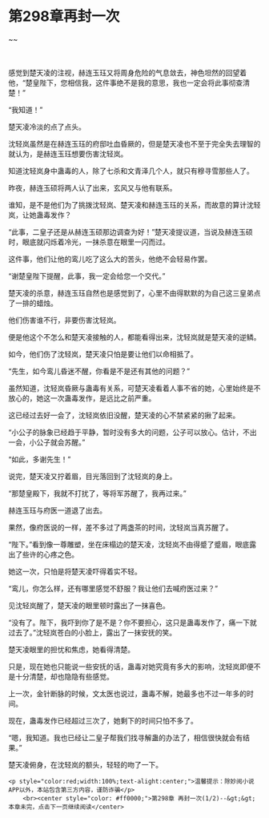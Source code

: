 # 第298章再封一次
~~
    	    <p name="pagetop" href="javascript:void(0);" onclick="return false" style="line-height: 35px;padding: 10px;color: #333;"> </p><p>感觉到楚天凌的注视，赫连玉珏又将周身危险的气息敛去，神色坦然的回望着他，“楚皇陛下，您相信我，这件事绝不是我的意思，我也一定会将此事彻查清楚！”</p><p>“我知道！”</p><p>楚天凌冷淡的点了点头。</p><p>沈轻岚虽然是在赫连玉珏的府邸吐血昏厥的，但是楚天凌也不至于完全失去理智的就认为，是赫连玉珏想要伤害沈轻岚。</p><p>知道沈轻岚身中蛊毒的人，除了七杀和文青泽几个人，就只有穆寻雪那些人了。</p><p>昨夜，赫连玉硕将两人认了出来，玄风又与他有联系。</p><p>谁知，是不是他们为了挑拨沈轻岚、楚天凌和赫连玉珏的关系，而故意的算计沈轻岚，让她蛊毒发作？</p><p>“此事，二皇子还是从赫连玉硕那边调查为好！”楚天凌提议道，当说及赫连玉硕时，眼底就闪烁着冷光，一抹杀意在眼里一闪而过。</p><p>这件事，他们让他的鸾儿吃了这么大的苦头，他绝不会轻易作罢。</p><p>“谢楚皇陛下提醒，此事，我一定会给您一个交代。”</p><p>楚天凌的杀意，赫连玉珏自然也是感觉到了，心里不由得默默的为自己这三皇弟点了一排的蜡烛。</p><p>他们伤害谁不行，非要伤害沈轻岚。</p><p>便是他这个不怎么和楚天凌接触的人，都能看得出来，沈轻岚就是楚天凌的逆鳞。</p><p>如今，他们伤了沈轻岚，楚天凌只怕是要让他们以命相抵了。</p><p>“先生，如今鸾儿昏迷不醒，你看是不是还有其他的问题？”</p><p>虽然知道，沈轻岚昏厥与蛊毒有关系，可楚天凌看着人事不省的她，心里始终是不放心的，她这一次蛊毒发作，是远比之前严重。</p><p>这已经过去好一会了，沈轻岚依旧没醒，楚天凌的心不禁紧紧的揪了起来。</p><p>“小公子的脉象已经趋于平静，暂时没有多大的问题，公子可以放心。估计，不出一会，小公子就会苏醒。”</p><p>“如此，多谢先生！”</p><p>说完，楚天凌又拧着眉，目光落回到了沈轻岚的身上。</p><p>“那楚皇殿下，我就不打扰了，等将军苏醒了，我再过来。”</p><p>赫连玉珏与府医一道退了出去。</p><p>果然，像府医说的一样，差不多过了两盏茶的时间，沈轻岚当真苏醒了。</p><p>“陛下。”看到像一尊雕塑，坐在床榻边的楚天凌，沈轻岚不由得蹙了蹙眉，眼底露出了些许的心疼之色。</p><p>她这一次，只怕是将楚天凌吓得着实不轻。</p><p>“鸾儿，你怎么样，还有哪里感觉不舒服？我让他们去喊府医过来？”</p><p>见沈轻岚醒了，楚天凌的眼里顿时露出了一抹喜色。</p><p>“没有了。陛下，我吓到你了是不是？你不要担心，这只是蛊毒发作了，痛一下就过去了。”沈轻岚苍白的小脸上，露出了一抹安抚的笑。</p><p>楚天凌眼里的担忧和焦虑，她看得清楚。</p><p>只是，现在她也只能说一些安抚的话，蛊毒对她究竟有多大的影响，沈轻岚即便不是十分清楚，却也隐隐有些感觉。</p><p>上一次，金针断脉的时候，文太医也说过，蛊毒不解，她最多也不过一年多的时间。</p><p>现在，蛊毒发作已经超过三次了，她剩下的时间只怕不多了。</p><p>“嗯，我知道。我也已经让二皇子帮我们找寻解蛊的办法了，相信很快就会有结果。”</p><p>楚天凌俯身，在沈轻岚的额头，轻轻的吻了一下。</p>
    	
   	<p style="color:red;width:100%;text-alight:center;">温馨提示：除妙阅小说APP以外，本站包含第三方内容，谨防诈骗</p>
    	<br><center style="color: #ff0000;">第298章 再封一次(1/2)--&gt;&gt;本章未完，点击下一页继续阅读</center>
    	